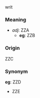 writ
### Meaning
+ _adj_: ZZA
    + __eg__: ZZB

### Origin

ZZC

### Synonym

__eg__: ZZD

+ ZZE


